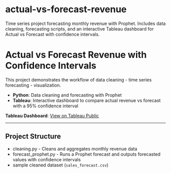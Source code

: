 # actual-vs-forecast-revenue
Time series project forecasting monthly revenue with Prophet. Includes data cleaning, forecasting scripts, and an interactive Tableau dashboard for Actual vs Forecast with confidence intervals.

# Actual vs Forecast Revenue with Confidence Intervals

This project demonstrates the workflow of data cleaning - time series forecasting - visualization.

- **Python**: Data cleaning and forecasting with Prophet
- **Tableau**: Interactive dashboard to compare actual revenue vs forecast with a 95% confidence interval

**Tableau Dashboard**: [View on Tableau Public](https://public.tableau.com/app/profile/razvan.damian/viz/actual-vs-forecast/Dashboard1)

---

## Project Structure

- cleaning.py - Cleans and aggregates monthly revenue data
- forecast_prophet.py - Runs a Prophet forecast and outputs forecasted values with confidence intervals
- sample cleaned dataset (`sales_forecast.csv`)
